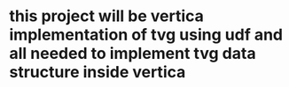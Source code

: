 # this project will be vertica implementation of tvg using udf and all needed to implement tvg  data structure inside vertica
